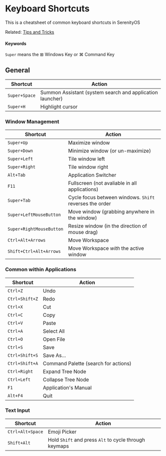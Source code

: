 # Keyboard Shortcuts

This is a cheatsheet of common keyboard shortcuts in SerenityOS

Related: [Tips and Tricks](help://man/7/Tips)

#### Keywords
`Super` means the ⊞ Windows Key or ⌘ Command Key
  
## General

| Shortcut | Action|
| -------- | ----- |
| `Super+Space` | Summon Assistant (system search and application launcher) |
| `Super+H` | Highlight cursor |

### Window Management

| Shortcut | Action|
| -------- | ----- |
| `Super+Up` | Maximize window |
| `Super+Down` | Minimize window (or un-maximize) |
| `Super+Left` | Tile window left |
| `Super+Right` | Tile window right |
| `Alt+Tab` | Application Switcher |
| `F11` | Fullscreen (not avaliable in all applications) |
| `Super+Tab` | Cycle focus between windows. `Shift` reverses the order |
| `Super+LeftMouseButton` | Move window (grabbing anywhere in the window) |
| `Super+RightMouseButton` | Resize window (in the direction of mouse drag) |
| `Ctrl+Alt+Arrows` | Move Workspace |
| `Shift+Ctrl+Alt+Arrows` | Move Workspace *with* the active window |

### Common within Applications

| Shortcut | Action|
| -------- | ----- |
| `Ctrl+Z` | Undo |
| `Ctrl+Shift+Z` | Redo |
| `Ctrl+X` | Cut |
| `Ctrl+C` | Copy |
| `Ctrl+V` | Paste |
| `Ctrl+A` | Select All |
| `Ctrl+O` | Open File |
| `Ctrl+S` | Save |
| `Ctrl+Shift+S` | Save As… |
| `Ctrl+Shift+A` | Command Palette (search for actions) |
| `Ctrl+Right` | Expand Tree Node |
| `Ctrl+Left` | Collapse Tree Node |
| `F1` | Application's Manual |
| `Alt+F4` | Quit |

### Text Input

| Shortcut | Action|
| -------- | ----- |
| `Ctrl+Alt+Space` | Emoji Picker |
| `Shift+Alt` | Hold `Shift` and press `Alt` to cycle through keymaps |
